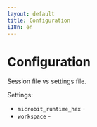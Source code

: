 ```yaml
---
layout: default
title: Configuration 
i18n: en
---
```


# Configuration

Session file vs settings file.

Settings:

* `microbit_runtime_hex` - 
* `workspace` - 
